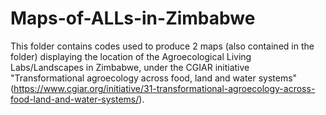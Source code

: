 # Maps-of-ALLs-in-Zimbabwe

This folder contains codes used to produce 2 maps (also contained in the folder) displaying the location of the Agroecological Living Labs/Landscapes in Zimbabwe, under the CGIAR initiative "Transformational agroecology across food, land and water systems" (https://www.cgiar.org/initiative/31-transformational-agroecology-across-food-land-and-water-systems/).
